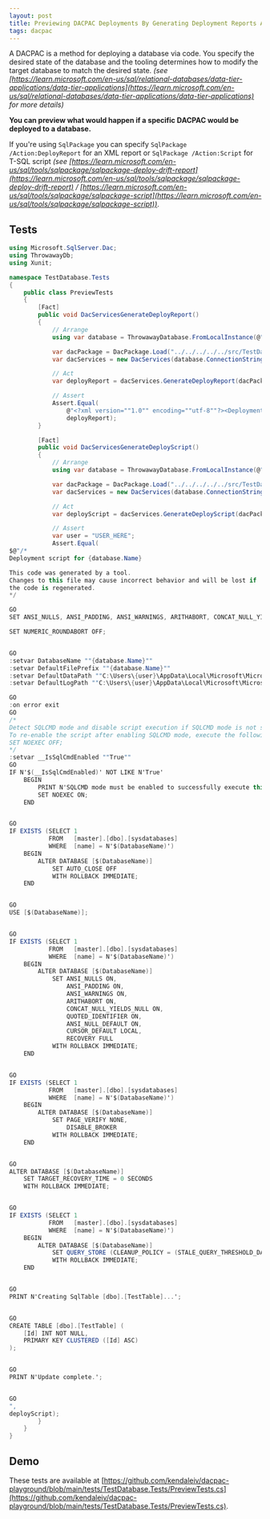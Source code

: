 ```yaml
---
layout: post
title: Previewing DACPAC Deployments By Generating Deployment Reports And Scripts
tags: dacpac
---
```


A DACPAC is a method for deploying a database via code. You specify the desired state of the database and the tooling determines how to modify the target database to match the desired state. *(see [https://learn.microsoft.com/en-us/sql/relational-databases/data-tier-applications/data-tier-applications](https://learn.microsoft.com/en-us/sql/relational-databases/data-tier-applications/data-tier-applications) for more details)*

**You can preview what would happen if a specific DACPAC would be deployed to a database.**

If you're using `SqlPackage` you can specify `SqlPackage /Action:DeployReport` for an XML report or `SqlPackage /Action:Script` for T-SQL script *(see [https://learn.microsoft.com/en-us/sql/tools/sqlpackage/sqlpackage-deploy-drift-report](https://learn.microsoft.com/en-us/sql/tools/sqlpackage/sqlpackage-deploy-drift-report) / [https://learn.microsoft.com/en-us/sql/tools/sqlpackage/sqlpackage-script](https://learn.microsoft.com/en-us/sql/tools/sqlpackage/sqlpackage-script))*.

## Tests

```csharp
using Microsoft.SqlServer.Dac;
using ThrowawayDb;
using Xunit;

namespace TestDatabase.Tests
{
    public class PreviewTests
    {
        [Fact]
        public void DacServicesGenerateDeployReport()
        {
            // Arrange
            using var database = ThrowawayDatabase.FromLocalInstance(@"(LocalDB)\MSSQLLocalDB");

            var dacPackage = DacPackage.Load("../../../../../src/TestDatabase/bin/Debug/TestDatabase.dacpac");
            var dacServices = new DacServices(database.ConnectionString);

            // Act
            var deployReport = dacServices.GenerateDeployReport(dacPackage, database.Name);

            // Assert
            Assert.Equal(
                @"<?xml version=""1.0"" encoding=""utf-8""?><DeploymentReport xmlns=""http://schemas.microsoft.com/sqlserver/dac/DeployReport/2012/02""><Alerts /><Operations><Operation Name=""Create""><Item Value=""[dbo].[TestTable]"" Type=""SqlTable"" /></Operation></Operations></DeploymentReport>",
                deployReport);
        }

        [Fact]
        public void DacServicesGenerateDeployScript()
        {
            // Arrange
            using var database = ThrowawayDatabase.FromLocalInstance(@"(LocalDB)\MSSQLLocalDB");

            var dacPackage = DacPackage.Load("../../../../../src/TestDatabase/bin/Debug/TestDatabase.dacpac");
            var dacServices = new DacServices(database.ConnectionString);

            // Act
            var deployScript = dacServices.GenerateDeployScript(dacPackage, database.Name);

            // Assert
            var user = "USER_HERE";
            Assert.Equal(
$@"/*
Deployment script for {database.Name}

This code was generated by a tool.
Changes to this file may cause incorrect behavior and will be lost if
the code is regenerated.
*/

GO
SET ANSI_NULLS, ANSI_PADDING, ANSI_WARNINGS, ARITHABORT, CONCAT_NULL_YIELDS_NULL, QUOTED_IDENTIFIER ON;

SET NUMERIC_ROUNDABORT OFF;


GO
:setvar DatabaseName ""{database.Name}""
:setvar DefaultFilePrefix ""{database.Name}""
:setvar DefaultDataPath ""C:\Users\{user}\AppData\Local\Microsoft\Microsoft SQL Server Local DB\Instances\MSSQLLocalDB\""
:setvar DefaultLogPath ""C:\Users\{user}\AppData\Local\Microsoft\Microsoft SQL Server Local DB\Instances\MSSQLLocalDB\""

GO
:on error exit
GO
/*
Detect SQLCMD mode and disable script execution if SQLCMD mode is not supported.
To re-enable the script after enabling SQLCMD mode, execute the following:
SET NOEXEC OFF; 
*/
:setvar __IsSqlCmdEnabled ""True""
GO
IF N'$(__IsSqlCmdEnabled)' NOT LIKE N'True'
    BEGIN
        PRINT N'SQLCMD mode must be enabled to successfully execute this script.';
        SET NOEXEC ON;
    END


GO
IF EXISTS (SELECT 1
           FROM   [master].[dbo].[sysdatabases]
           WHERE  [name] = N'$(DatabaseName)')
    BEGIN
        ALTER DATABASE [$(DatabaseName)]
            SET AUTO_CLOSE OFF 
            WITH ROLLBACK IMMEDIATE;
    END


GO
USE [$(DatabaseName)];


GO
IF EXISTS (SELECT 1
           FROM   [master].[dbo].[sysdatabases]
           WHERE  [name] = N'$(DatabaseName)')
    BEGIN
        ALTER DATABASE [$(DatabaseName)]
            SET ANSI_NULLS ON,
                ANSI_PADDING ON,
                ANSI_WARNINGS ON,
                ARITHABORT ON,
                CONCAT_NULL_YIELDS_NULL ON,
                QUOTED_IDENTIFIER ON,
                ANSI_NULL_DEFAULT ON,
                CURSOR_DEFAULT LOCAL,
                RECOVERY FULL 
            WITH ROLLBACK IMMEDIATE;
    END


GO
IF EXISTS (SELECT 1
           FROM   [master].[dbo].[sysdatabases]
           WHERE  [name] = N'$(DatabaseName)')
    BEGIN
        ALTER DATABASE [$(DatabaseName)]
            SET PAGE_VERIFY NONE,
                DISABLE_BROKER 
            WITH ROLLBACK IMMEDIATE;
    END


GO
ALTER DATABASE [$(DatabaseName)]
    SET TARGET_RECOVERY_TIME = 0 SECONDS 
    WITH ROLLBACK IMMEDIATE;


GO
IF EXISTS (SELECT 1
           FROM   [master].[dbo].[sysdatabases]
           WHERE  [name] = N'$(DatabaseName)')
    BEGIN
        ALTER DATABASE [$(DatabaseName)]
            SET QUERY_STORE (CLEANUP_POLICY = (STALE_QUERY_THRESHOLD_DAYS = 367)) 
            WITH ROLLBACK IMMEDIATE;
    END


GO
PRINT N'Creating SqlTable [dbo].[TestTable]...';


GO
CREATE TABLE [dbo].[TestTable] (
    [Id] INT NOT NULL,
    PRIMARY KEY CLUSTERED ([Id] ASC)
);


GO
PRINT N'Update complete.';


GO
",
deployScript);
        }
    }
}
```

## Demo

These tests are available at [https://github.com/kendaleiv/dacpac-playground/blob/main/tests/TestDatabase.Tests/PreviewTests.cs](https://github.com/kendaleiv/dacpac-playground/blob/main/tests/TestDatabase.Tests/PreviewTests.cs).
